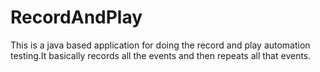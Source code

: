# RecordAndPlay
This is a java based application for doing the record and play automation testing.It basically records all the events and then repeats all that events.

